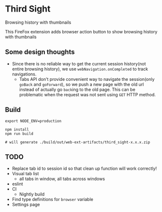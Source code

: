 # Third Sight

Browsing history with thumbnails

This FireFox extension adds browser action button to show browsing history with thumbnails


## Some design thoughts

* Since there is no reliable way to get the current session history(not entire browsing history),
  we use `webNavigation.onCompleted` to track navigations.
    * Tabs API don't provide convenient way to navigate the session(only `goBack` and `goForward`),
      so we push a new page with the old url instead of actually go `back`ing to the old page.
      This can be problematic when the request was not sent using `GET` HTTP method.


## Build

```
export NODE_ENV=production

npm install
npm run build

# will generate ./build/out/web-ext-artifacts/third_sight-x.x.x.zip
```


## TODO

* Replace tab id to session id so that clean up function will work correctly!
* Visual tab list
  * all tabs in window, all tabs across windows
* eslint
* CI
  * Nightly build
* Find type definitions for `browser` variable
* Settings page
